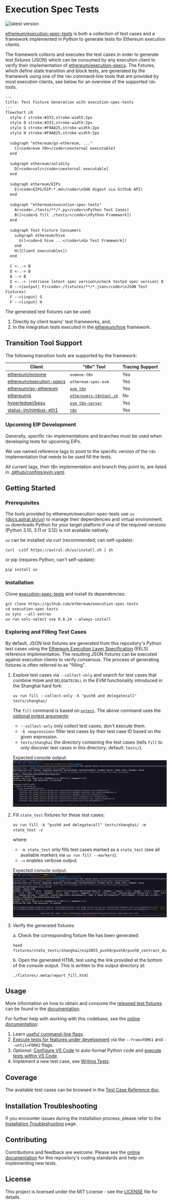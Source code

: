 # Execution Spec Tests

![latest version](https://img.shields.io/github/v/release/ethereum/execution-spec-tests)

[ethereum/execution-spec-tests](https://github.com/ethereum/execution-spec-tests) is both a collection of test cases and a framework implemented in Python to generate tests for Ethereum execution clients.

The framework collects and executes the test cases in order to generate _test fixtures_ (JSON) which can be consumed by any execution client to verify their implementation of [ethereum/execution-specs](https://github.com/ethereum/execution-specs). The fixtures, which define state transition and block tests, are generated by the framework using one of the `t8n` command-line tools that are provided by most execution clients, see below for an overview of the supported `t8n` tools.

```mermaid
---
title: Test Fixture Generation with execution-spec-tests
---
flowchart LR
  style C stroke:#333,stroke-width:2px
  style D stroke:#333,stroke-width:2px
  style G stroke:#F9A825,stroke-width:2px
  style H stroke:#F9A825,stroke-width:2px
  
  subgraph "ethereum/go-ethereum, ..."
    C[<code>evm t8n</code>\nexternal executable]
  end

  subgraph ethereum/solidity
    D[<code>solc</code>\nexternal executable]
  end

  subgraph ethereum/EIPs
    E(<code>EIPS/EIP-*.md</code>\nSHA digest via Github API)
  end

  subgraph "ethereum/execution-spec-tests"
    A(<code>./tests/**/*.py</code>\nPython Test Cases)
    B([<code>$ fill ./tests/</code>\nPython Framework])
  end

  subgraph Test Fixture Consumers
    subgraph ethereum/hive
      G([<code>$ hive ...</code>\nGo Test Framework])
    end
    H([Client executables])
  end

  C <-.-> B  
  D <-.-> B
  A --> B
  E <-.-> |retrieve latest spec version\ncheck tested spec version| B
  B -->|output| F(<code>./fixtures/**/*.json</code>\nJSON Test Fixtures)
  F -->|input| G
  F -->|input| H
```

The generated test fixtures can be used:

1. Directly by client teams' test frameworks, and,
2. In the integration tests executed in the [ethereum/hive](https://github.com/ethereum/hive) framework.

## Transition Tool Support

The following transition tools are supported by the framework:

| Client | "t8n" Tool | Tracing Support |
| -------| ---------- | --------------- |
| [ethereum/evmone](https://github.com/ethereum/evmone) | `evmone-t8n` | Yes |
| [ethereum/execution-specs](https://github.com/ethereum/execution-specs) | `ethereum-spec-evm` | Yes |
| [ethereum/go-ethereum](https://github.com/ethereum/go-ethereum) | [`evm t8n`](https://github.com/ethereum/go-ethereum/tree/master/cmd/evm) | Yes |
| [ethereumjs](https://github.com/ethereumjs/ethereumjs-monorepo) | [`ethereumjs-t8ntool.sh`](https://github.com/ethereumjs/ethereumjs-monorepo/tree/master/packages/vm/test/t8n) | No |
| [hyperledger/besu](https://github.com/hyperledger/besu/tree/main/ethereum/evmtool) | [`evm t8n-server`](https://github.com/hyperledger/besu/tree/main/ethereum/evmtool) | Yes |
| [status-im/nimbus-eth1](https://github.com/status-im/nimbus-eth1) | [`t8n`](https://github.com/status-im/nimbus-eth1/blob/master/tools/t8n/readme.md) | Yes |

### Upcoming EIP Development

Generally, specific `t8n` implementations and branches must be used when developing tests for upcoming EIPs.

We use named reference tags to point to the specific version of the `t8n` implementation that needs to be used fill the tests.

All current tags, their t8n implementation and branch they point to, are listed in [.github/configs/evm.yaml](.github/configs/evm.yaml).

## Getting Started

### Prerequisites

The tools provided by ethereum/execution-spec-tests use `uv` ([docs.astral.sh/uv](https://docs.astral.sh/uv/)) to manage their dependencies and virtual environment. `uv` downloads Python for your target platform if one of the required versions (Python 3.10, 3.11 or 3.12) is not available natively.

`uv` can be installed via curl (recommended; can self-update):

```console
curl -LsSf https://astral.sh/uv/install.sh | sh
```

or pip (requires Python, can't self-update):

```console
pip install uv
```

### Installation

Clone [execution-spec-tests](https://github.com/ethereum/execution-spec-tests) and install its dependencies:

```console
git clone https://github.com/ethereum/execution-spec-tests
cd execution-spec-tests
uv sync --all-extras
uv run solc-select use 0.8.24 --always-install
```

### Exploring and Filling Test Cases

By default, JSON test fixtures are generated from this repository's Python test cases using the [Ethereum Execution Layer Specification](https://github.com/ethereum/execution-specs) (EELS) reference implementation. The resulting JSON fixtures can be executed against execution clients to verify consensus. The process of generating fixtures is often referred to as "filling".

1. Explore test cases via `--collect-only` and search for test cases that combine `PUSH0` and `DELEGATECALL` in the EVM functionality introduced in the Shanghai hard fork:

    ```console
    uv run fill --collect-only -k "push0 and delegatecall" tests/shanghai/
    ```

    The `fill` command is based on [`pytest`](https://docs.pytest.org/en/stable/). The above command uses the [optional pytest arguments](https://docs.pytest.org/en/stable/how-to/usage.html):

    - `--collect-only` only collect test cases; don't execute them.
    - `-k <expression>` filter test cases by their test case ID based on the given expression.
    - `tests/shanghai` the directory containing the test cases (tells `fill` to only discover test cases in this directory; default: `tests/`).

    Expected console output:
    ![Screenshot of pytest test collection console output](./docs/getting_started/img/pytest_collect_only.png)

2. Fill `state_test` fixtures for these test cases:

    ```console
    uv run fill -k "push0 and delegatecall" tests/shanghai/ -m state_test -v
    ```

    where:

    - `-m state_test` only fills test cases marked as a `state_test` (see all available markers via `uv run fill --markers`).
    - `-v` enables verbose output.

    Expected console output:
    ![Screenshot of fill test collection console output](./docs/getting_started/img/pytest_run_example.png)

3. Verify the generated fixtures:

    a. Check the corresponding fixture file has been generated:

    ```console
    head fixtures/state_tests/shanghai/eip3855_push0/push0/push0_contract_during_call_contexts.json
    ```

    b. Open the generated HTML test using the link provided at the bottom of the console output. This is written to the output directory at:

    ```console
    ./fixtures/.meta/report_fill.html
    ```

## Usage

More information on how to obtain and consume the [released test fixtures](https://github.com/ethereum/execution-spec-tests/releases) can be found in the [documentation](https://ethereum.github.io/execution-spec-tests/main/consuming_tests/).

For further help with working with this codebase, see the [online documentation](https://ethereum.github.io/execution-spec-tests/):

1. Learn [useful command-line flags](https://ethereum.github.io/execution-spec-tests/getting_started/executing_tests_command_line/).
2. [Execute tests for features under development](https://ethereum.github.io/execution-spec-tests/getting_started/executing_tests_dev_fork/) via the `--from=FORK1` and `--until=FORK2` flags.
3. _Optional:_ [Configure VS Code](https://ethereum.github.io/execution-spec-tests/getting_started/setup_vs_code/) to auto-format Python code and [execute tests within VS Code](https://ethereum.github.io/execution-spec-tests/getting_started/executing_tests_vs_code/#executing-and-debugging-test-cases).
4. Implement a new test case, see [Writing Tests](https://ethereum.github.io/execution-spec-tests/writing_tests/).

## Coverage

The available test cases can be browsed in the [Test Case Reference doc](https://ethereum.github.io/execution-spec-tests/tests/).

## Installation Troubleshooting

If you encounter issues during the installation process, please refer to the [Installation Troubleshooting](https://ethereum.github.io/execution-spec-tests/main/getting_started/installation_troubleshooting/) page.

## Contributing

Contributions and feedback are welcome. Please see the [online documentation](https://ethereum.github.io/execution-spec-tests/writing_tests/) for this repository's coding standards and help on implementing new tests.

## License

This project is licensed under the MIT License - see the [LICENSE](LICENSE) file for details.
